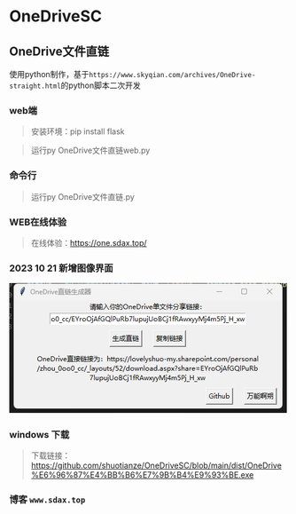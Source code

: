 # OneDriveSC
## OneDrive文件直链
使用python制作，基于`https://www.skyqian.com/archives/OneDrive-straight.html`的python脚本二次开发

### web端

>安装环境：pip install flask

>运行py OneDrive文件直链web.py

### 命令行

>运行py OneDrive文件直链.py

### WEB在线体验

>在线体验：https://one.sdax.top/

### 2023 10 21 新增图像界面
![](477F130078C7D.png)

### windows 下载
>下载链接：https://github.com/shuotianze/OneDriveSC/blob/main/dist/OneDrive%E6%96%87%E4%BB%B6%E7%9B%B4%E9%93%BE.exe

### 博客 `www.sdax.top`

